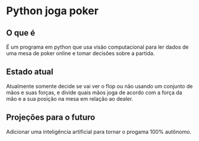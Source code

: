 # Python joga poker

## O que é
É um programa em python que usa visão computacional para ler dados de uma mesa de poker online e tomar decisões sobre a partida.

## Estado atual
Atualmente somente decide se vai ver o flop ou não usando um conjunto de mãos e suas forças, e divide quais mãos joga de acordo com a força da mão e a sua posição na mesa em relação ao dealer.

## Projeções para o futuro
Adicionar uma inteligência artificial para tornar o progama 100% autônomo.
